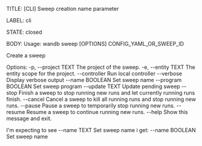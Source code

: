 TITLE:
[CLI] Sweep creation name parameter

LABEL:
cli

STATE:
closed

BODY:
Usage: wandb sweep [OPTIONS] CONFIG_YAML_OR_SWEEP_ID

  Create a sweep

Options:
  -p, --project TEXT  The project of the sweep.
  -e, --entity TEXT   The entity scope for the project.
  --controller        Run local controller
  --verbose           Display verbose output
  --name BOOLEAN      Set sweep name
  --program BOOLEAN   Set sweep program
  --update TEXT       Update pending sweep
  --stop              Finish a sweep to stop running new runs and let
                      currently running runs finish.
  --cancel            Cancel a sweep to kill all running runs and stop running
                      new runs.
  --pause             Pause a sweep to temporarily stop running new runs.
  --resume            Resume a sweep to continue running new runs.
  --help              Show this message and exit.

I'm expecting to see
  --name TEXT      Set sweep name
i get:
  --name BOOLEAN      Set sweep name

